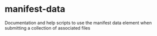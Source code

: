 # manifest-data
Documentation and help scripts to use the manifest data element when submitting a collection of associated files
